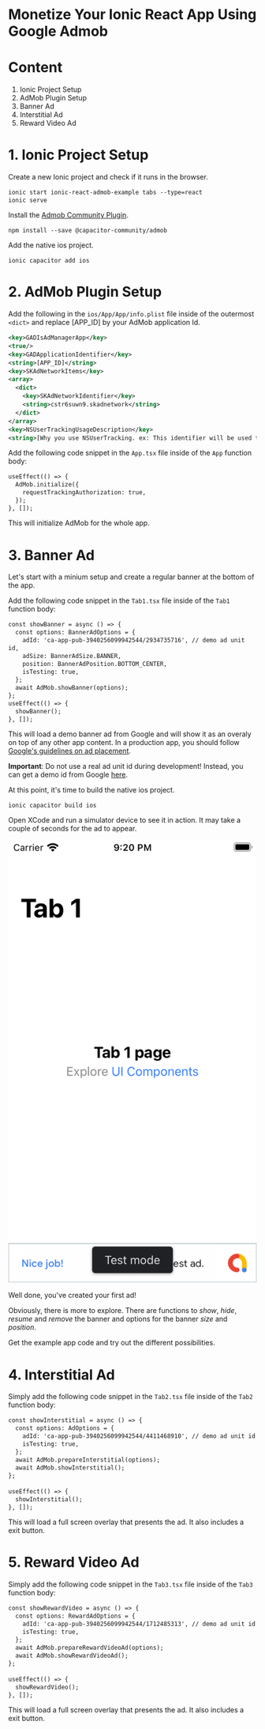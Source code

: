 # Monetize Your Ionic React App Using Google Admob

# Content

1. Ionic Project Setup
2. AdMob Plugin Setup
3. Banner Ad
4. Interstitial Ad
5. Reward Video Ad

# 1. Ionic Project Setup

Create a new Ionic project and check if it runs in the browser.

```
ionic start ionic-react-admob-example tabs --type=react
ionic serve
```

Install the [Admob Community Plugin](https://github.com/capacitor-community/admob).

```
npm install --save @capacitor-community/admob
```

Add the native ios project.

```
ionic capacitor add ios
```

# 2. AdMob Plugin Setup

Add the following in the `ios/App/App/info.plist` file inside of the outermost `<dict>`
and replace [APP_ID] by your AdMob application Id.

```xml
<key>GADIsAdManagerApp</key>
<true/>
<key>GADApplicationIdentifier</key>
<string>[APP_ID]</string>
<key>SKAdNetworkItems</key>
<array>
  <dict>
    <key>SKAdNetworkIdentifier</key>
    <string>cstr6suwn9.skadnetwork</string>
  </dict>
</array>
<key>NSUserTrackingUsageDescription</key>
<string>[Why you use NSUserTracking. ex: This identifier will be used to deliver personalized ads to you.]</string>
```

Add the following code snippet in the `App.tsx` file inside of the `App` function body:

```tsx
useEffect(() => {
  AdMob.initialize({
    requestTrackingAuthorization: true,
  });
}, []);
```

This will initialize AdMob for the whole app.

# 3. Banner Ad

Let's start with a minium setup and create a regular banner at the bottom of the app.

Add the following code snippet in the `Tab1.tsx` file inside of the `Tab1` function body:

```tsx
const showBanner = async () => {
  const options: BannerAdOptions = {
    adId: 'ca-app-pub-3940256099942544/2934735716', // demo ad unit id,
    adSize: BannerAdSize.BANNER,
    position: BannerAdPosition.BOTTOM_CENTER,
    isTesting: true,
  };
  await AdMob.showBanner(options);
};
useEffect(() => {
  showBanner();
}, []);
```

This will load a demo banner ad from Google and will show it as an overaly on top of any other app content. In a production app, you should follow [Google's guidelines on ad placement](https://support.google.com/admob/answer/2936217?hl=de&ref_topic=2936214&visit_id=637777030182995119-279234529&rd=1).

**Important**: Do not use a real ad unit id during development! Instead, you can get a demo id from Google [here](https://developers.google.com/admob/ios/test-ads).

At this point, it's time to build the native ios project.

```
ionic capacitor build ios
```

Open XCode and run a simulator device to see it in action. It may take a couple of seconds for the ad to appear.

![bottom banner app](./images/bottom-banner-initial.png)

Well done, you've created your first ad!

Obviously, there is more to explore. There are functions to _show_, _hide_, _resume_ and _remove_ the banner and options for the banner _size_ and _position_.

Get the example app code and try out the different possibilities.

# 4. Interstitial Ad

Simply add the following code snippet in the `Tab2.tsx` file inside of the `Tab2` function body:

```tsx
const showInterstitial = async () => {
  const options: AdOptions = {
    adId: 'ca-app-pub-3940256099942544/4411468910', // demo ad unit id
    isTesting: true,
  };
  await AdMob.prepareInterstitial(options);
  await AdMob.showInterstitial();
};

useEffect(() => {
  showInterstitial();
}, []);
```

This will load a full screen overlay that presents the ad. It also includes a exit button.

# 5. Reward Video Ad

Simply add the following code snippet in the `Tab3.tsx` file inside of the `Tab3` function body:

```tsx
const showRewardVideo = async () => {
  const options: RewardAdOptions = {
    adId: 'ca-app-pub-3940256099942544/1712485313', // demo ad unit id
    isTesting: true,
  };
  await AdMob.prepareRewardVideoAd(options);
  await AdMob.showRewardVideoAd();
};

useEffect(() => {
  showRewardVideo();
}, []);
```

This will load a full screen overlay that presents the ad. It also includes a exit button.
